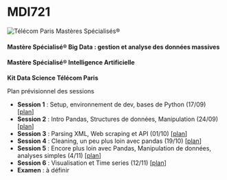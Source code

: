 # MDI721
![Télécom Paris Mastères Spécialisés®](./index.png)

#### Mastère Spécialisé® Big Data : gestion et analyse des données massives

#### Mastère Spécialisé® Intelligence Artificielle

**Kit Data Science Télécom Paris**

Plan prévisionnel des sessions

- **Session 1** : Setup, environnement de dev, bases de Python (17/09) [[plan](session1.md)]
- **Session 2** : Intro Pandas, Structures de données, Manipulation (24/09) [[plan](session2.md)]
- **Session 3** : Parsing XML, Web scraping et API (01/10) [[plan](session3.md)]
- **Session 4** : Cleaning, un peu plus loin avec pandas (19/10) [[plan](session4.md)]
- **Session 5** : Encore plus loin avec Pandas, Manipulation de données, analyses simples (4/11) [[plan](session5.md)]
- **Session 6** : Visualisation et Time series (12/11) [[plan](session6.md)]
- **Examen** : à définir
